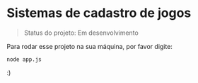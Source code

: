 <h1>Sistemas de cadastro de jogos</h1>

> Status do projeto: Em desenvolvimento

Para rodar esse projeto na sua máquina, por favor digite:

```
node app.js
```
:)